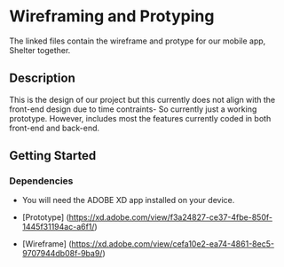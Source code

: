 # Wireframing and Protyping

The linked files contain the wireframe and protype for our mobile app, Shelter together.

## Description

This is the design of our project but this currently does not align with the front-end design due to time contraints- So currently just a working prototype. However, includes most the features currently coded in both front-end and back-end.

## Getting Started

### Dependencies

- You will need the ADOBE XD app installed on your device.

- [Prototype] (https://xd.adobe.com/view/f3a24827-ce37-4fbe-850f-1445f31194ac-a6f1/)
- [Wireframe] (https://xd.adobe.com/view/cefa10e2-ea74-4861-8ec5-9707944db08f-9ba9/)

